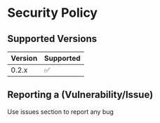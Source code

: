 # Security Policy

## Supported Versions

| Version | Supported          |
| ------- | ------------------ |
| 0.2.x   | :white_check_mark: |

## Reporting a (Vulnerability/Issue)

Use issues section to report any bug
 
